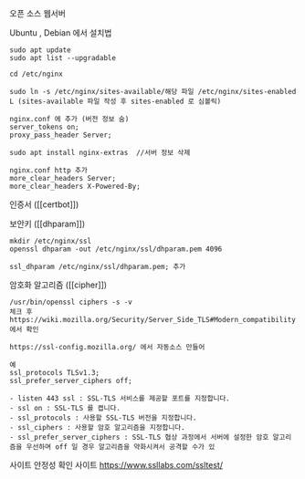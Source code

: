 오픈 소스 웹서버

Ubuntu , Debian 에서 설치법

```
sudo apt update
sudo apt list --upgradable

cd /etc/nginx

sudo ln -s /etc/nginx/sites-available/해당 파일 /etc/nginx/sites-enabled
L (sites-available 파일 작성 후 sites-enabled 로 심볼릭)

nginx.conf 에 추가 (버전 정보 숨)
server_tokens on;  
proxy_pass_header Server;

sudo apt install nginx-extras  //서버 정보 삭제

nginx.conf http 추가
more_clear_headers Server;
more_clear_headers X-Powered-By;

```


인증서 ([[certbot]]) 

보안키 ([[dhparam]])
```shall
mkdir /etc/nginx/ssl   
openssl dhparam -out /etc/nginx/ssl/dhparam.pem 4096

ssl_dhparam /etc/nginx/ssl/dhparam.pem; 추가 
```

암호화 알고리즘 ([[cipher]])
```shall
/usr/bin/openssl ciphers -s -v
체크 후
https://wiki.mozilla.org/Security/Server_Side_TLS#Modern_compatibility 에서 확인

https://ssl-config.mozilla.org/ 에서 자동소스 만들어

예
ssl_protocols TLSv1.3;
ssl_prefer_server_ciphers off; 

- listen 443 ssl : SSL-TLS 서비스를 제공할 포트를 지정합니다.  
- ssl on : SSL-TLS 를 켭니다.  
- ssl_protocols : 사용할 SSL-TLS 버전을 지정합니다.  
- ssl_ciphers : 사용할 암호 알고리즘을 지정합니다.  
- ssl_prefer_server_ciphers : SSL-TLS 협상 과정에서 서버에 설정한 암호 알고리즘을 우선하며 off 일 경우 알고리즘을 약화시켜서 공격할 수가 있
```

사이트 안정성 확인 사이트
https://www.ssllabs.com/ssltest/
